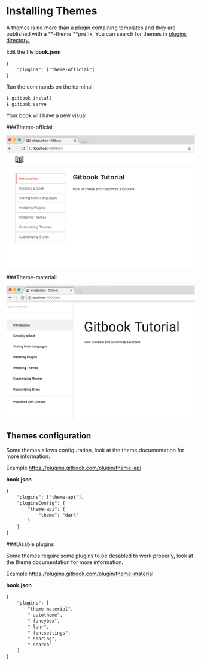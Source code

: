 # Installing Themes

A themes is no more than a plugin containing templates and they are published with a **-theme **prefix. You can search for themes in [plugins directory.](https://plugins.gitbook.com/browse?q=theme)

Edit the file **book.json**

```
{
    "plugins": ["theme-official"]
}
```

Run the commands on the terminal:

```
$ gitbook install
$ gitbook serve
```

Your book will have a new visual.

###Theme-official:

![](./assets/theme-official.png)

###Theme-material:

![](./assets/theme-material.png)

## Themes configuration
Some themes allows configuration, look at the theme documentation for more information.

Example https://plugins.gitbook.com/plugin/theme-api

**book.json**
```
{
    "plugins": ["theme-api"],
    "pluginsConfig": {
        "theme-api": {
            "theme": "dark"
        }
    }
}
```

###Disable plugins

Some themes require some plugins to be desabled to work properly, look at the theme documentation for more information. 

Example https://plugins.gitbook.com/plugin/theme-material

**book.json**
```
{
    "plugins": [
        "theme-material",
        "-autotheme",
        "-fancybox",
        "-lunr",
        "-fontsettings",
        "-sharing",
        "-search"
    ]
}
```



